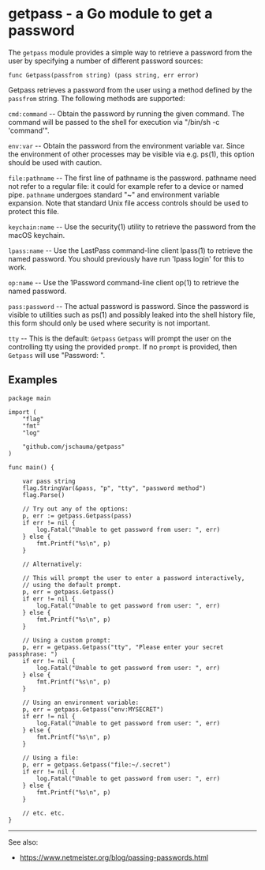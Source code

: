 # getpass - a Go module to get a password

The `getpass` module provides a simple way to retrieve a password from
the user by specifying a number of different password sources:

```
func Getpass(passfrom string) (pass string, err error)
```

Getpass retrieves a password from the user using a method defined by
the `passfrom` string.  The following methods are supported:

`cmd:command` -- Obtain the password by running the given command.  The
command will be passed to the shell for execution via "/bin/sh -c
'command'".

`env:var` -- Obtain the password from the environment variable var.
Since the environment of other processes may be visible
via e.g. ps(1), this option should be used with caution.

`file:pathname` -- The first line of pathname is the password.
pathname need not refer to a regular file: it could for example refer
to a device or named pipe.  `pathname` undergoes standard "~" and
environment variable expansion.  Note that standard Unix file access
controls should be used to protect this file.

`keychain:name` -- Use the security(1) utility to retrieve the
password from the macOS keychain.

`lpass:name` -- Use the LastPass command-line client lpass(1) to
retrieve the named password.  You should previously have run 'lpass
login' for this to work.

`op:name` -- Use the 1Password command-line client op(1) to retrieve
the named password.

`pass:password` -- The actual password is password.  Since the
password is visible to utilities such as ps(1) and possibly leaked
into the shell history file, this form should only be used where
security is not important.

`tty` -- This is the default: `Getpass` `Getpass` will prompt the user on
the controlling tty using the provided `prompt`.  If no `prompt` is
provided, then `Getpass` will use "Password: ".

## Examples

```
package main

import (
	"flag"
	"fmt"
	"log"

	"github.com/jschauma/getpass"
)

func main() {

	var pass string
	flag.StringVar(&pass, "p", "tty", "password method")
	flag.Parse()

	// Try out any of the options:
	p, err := getpass.Getpass(pass)
	if err != nil {
		log.Fatal("Unable to get password from user: ", err)
	} else {
		fmt.Printf("%s\n", p)
	}

	// Alternatively:

	// This will prompt the user to enter a password interactively,
	// using the default prompt.
	p, err = getpass.Getpass()
	if err != nil {
		log.Fatal("Unable to get password from user: ", err)
	} else {
		fmt.Printf("%s\n", p)
	}

	// Using a custom prompt:
	p, err = getpass.Getpass("tty", "Please enter your secret passphrase: ")
	if err != nil {
		log.Fatal("Unable to get password from user: ", err)
	} else {
		fmt.Printf("%s\n", p)
	}

	// Using an environment variable:
	p, err = getpass.Getpass("env:MYSECRET")
	if err != nil {
		log.Fatal("Unable to get password from user: ", err)
	} else {
		fmt.Printf("%s\n", p)
	}

	// Using a file:
	p, err = getpass.Getpass("file:~/.secret")
	if err != nil {
		log.Fatal("Unable to get password from user: ", err)
	} else {
		fmt.Printf("%s\n", p)
	}

	// etc. etc.
}
```

---

See also:
* https://www.netmeister.org/blog/passing-passwords.html
